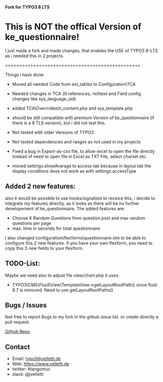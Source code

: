 **Fork for TYPO3 8 LTS**

This is NOT the offical Version of ke_questionnaire!
=======================================================
I just made a fork and made changes, that enables the USE of TYPO3 8-LTS as i needed this in 2 projects.

================================================

Things i have done:
- Moved all needed Code from ext_tables to Configuration\TCA 
- Needed changes in TCA (lll references, richtext and Field config changes like sys_language_uid)
- added TCA\Overrrides\tt_content.php and sys_template.php

- should be still compatible with premium Version of ke_questionnaire (if there is a 8 TLS version), but i did not test this.
- Not tested with older Versions of TYPO3
- Not tested dependencies and ranges as not used in my projects
- Fixed a bug in Export-as-csv file, to allow excel to open the file directly instead of need to open file in Excel as TXT File, select charset etc.

- moved settings.showAvarage to access tab because in layout tab the display conditions does not work as with settings.accessType

## Added 2 new features: 
also it would be possible to use hooks/signalslot to receice this, i decide to integrate my features directly, as it looks as there will be no further developement of ke_questionnaire.
The added features are:
- Choose X Random Questions from question pool and max random questions per page
- max. time in seconds for total questionnaire


I also changed configuration\flexforms\questionnaire.xlm to be able to configure this 2 new features.
if you have your own flexform, you need to copy this 3 new fields to your flexform.



## TODO-List:

Maybe we need also to adjust file view/chart.php
it uses:
- TYPO3\CMS\Fluid\View\TemplateView->getLayoutRootPath() 
since fluid 8.7 is removed. Need to use getLayoutRootPaths()



## Bugs / Issues
feel free to report Bugs to my fork in the github issue list.
or create directly a pull request. 

[Github Repo](https://github.com/jvelletti/ke_qeustionnaire/issues)

## Contact
- Email: typo3@velletti.de
- Web: https://www.velletti.de
- twitter: #tangomuc
- slack: @jvelletti